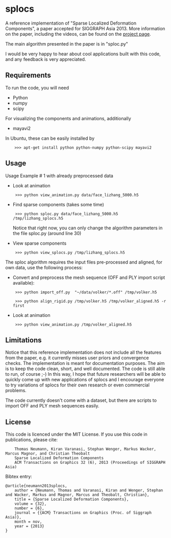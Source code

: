 splocs
======

A reference implementation of "Sparse Localized Deformation Components", a paper accepted for SIGGRAPH Asia 2013.  More information on the paper, including the videos, can be found on the [project page](http://www.drematrix.de/?portfolio=english-sparse-localized-deformation-components&lang=en).

The main algorithm presented in the paper is in "sploc.py"

I would be very happy to hear about cool applications built with this code, and any feedback is very appreciated.

Requirements
------------

To run the code, you will need
 - Python
 - numpy
 - scipy

For visualizing the components and animations, additionally
 - mayavi2

In Ubuntu, these can be easily installed by

        >>> apt-get install python python-numpy python-scipy mayavi2

Usage
-----

Usage Example # 1 with already preprocessed data
 - Look at animation

        >>> python view_animation.py data/face_lizhang_5000.h5

 - Find sparse components (takes some time)

        >>> python sploc.py data/face_lizhang_5000.h5 /tmp/lizhang_splocs.h5

    Notice that right now, you can only change the algorithm parameters in the file sploc.py (around line 30)

 - View sparse components

        >>> python view_splocs.py /tmp/lizhang_splocs.h5


The sploc algorithm requires the input files pre-processed and aligned, for own data, use the following process:
 - Convert and preprocess the mesh sequence (OFF and PLY import script available):

        >>> python import_off.py  "~/data/volker/*.off" /tmp/volker.h5

        >>> python align_rigid.py /tmp/volker.h5 /tmp/volker_aligned.h5 -r first

 - Look at animation

        >>> python view_animation.py /tmp/volker_aligned.h5

Limitations
-----------

Notice that this reference implementation does not include all the features from the paper, e.g. it currently misses user priors and convergence checks. The implementation is meant for documentation purposes. The aim is to keep the code clean, short, and well documented. The code is still able to run, of course ;-) In this way, I hope that future researchers will be able to quickly come up with new applications of splocs and I encourage everyone to try variations of splocs for their own research or even commercial problems. 

The code currently doesn't come with a dataset, but there are scripts to import OFF and PLY mesh sequences easily. 

License
-------

This code is licenced under the MIT License. If you use this code in publications, please cite:

        Thomas Neumann, Kiran Varanasi, Stephan Wenger, Markus Wacker, Marcus Magnor, and Christian Theobalt
        Sparse Localized Deformation Components
        ACM Transactions on Graphics 32 (6), 2013 (Proceedings of SIGGRAPH Asia)

Bibtex entry:
```
@article{neumann2013splocs,
    author = {Neumann, Thomas and Varanasi, Kiran and Wenger, Stephan and Wacker, Markus and Magnor, Marcus and Theobalt, Christian},
    title = {Sparse Localized Deformation Components},
    volume = {32},
    number = {6},
    journal = {{ACM} Transactions on Graphics (Proc. of Siggraph Asia)},
    month = nov,
    year = {2013}
}
```

